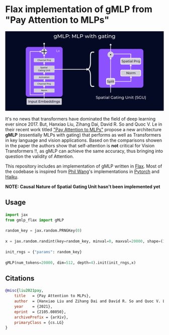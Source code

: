 # Flax implementation of gMLP from "Pay Attention to MLPs"

![](https://github.com/SauravMaheshkar/gMLP/blob/main/assets/gMLP%20Banner.png?raw=true)

It's no news that transformers have dominated the field of deep learning ever since 2017. But, Hanxiao Liu, Zihang Dai, David R. So and Quoc V. Le in their recent work titled ["Pay Attention to MLPs"](https://arxiv.org/abs/2105.08050) propose a new architecture **gMLP** (essentially MLPs with gating) that performs as well as Transformers in key language and vision applications. Based on the comparisons showen in the paper the authors show that self-attention is **not** critical for Vision Transformers !!, as gMLP can achieve the same accuracy, thus bringing into question the validity of Attention.

This repository includes an implementation of gMLP written in [Flax](https://github.com/google/flax). Most of the codebase is inspired from [Phil Wang](https://github.com/lucidrains)'s implementations in [Pytorch](https://github.com/lucidrains/g-mlp-pytorch) and [Haiku](https://github.com/lucidrains/mlp-gpt-jax).

**NOTE: Causal Nature of Spatial Gating Unit hasn't been implemented yet**

## Usage

```python
import jax
from gmlp_flax import gMLP

random_key = jax.random.PRNGKey(0)

x = jax.random.randint(key=random_key, minval=0, maxval=20000, shape=(1, 1000))

init_rngs = {"params": random_key}

gMLP(num_tokens=20000, dim=512, depth=4).init(init_rngs,x)
```

## Citations

```bibtex
@misc{liu2021pay,
    title   = {Pay Attention to MLPs},
    author  = {Hanxiao Liu and Zihang Dai and David R. So and Quoc V. Le},
    year    = {2021},
    eprint  = {2105.08050},
    archivePrefix = {arXiv},
    primaryClass = {cs.LG}
}
```
